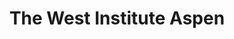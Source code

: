 ---
title: "The West Institute Aspen"
url: /aspen/the-west-institute-aspen-west-main-street/
shop: Kosmetik
---